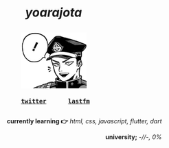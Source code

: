 <h1 align="center"> <i><b>yoarajota</b></i></h1>

<h2 align="center">   <img src="yj_1.png" width="153px"> </h2>

<pre align="center">
 <a href="https://twitter.com/yoarajota"><b>twitter</b></a>      <a href="https://last.fm/user/yoarajota"><b>lastfm</b></a>
</pre>
                                                           
<h2></h2>
<h2></h2>
 <p align="right">
  <b>currently learning 👉</b>
  <i> html, css, javascript, flutter, dart </i>
</p>
<p align="right"><b>university;</b><i> -//-, 0% <i></p> 


